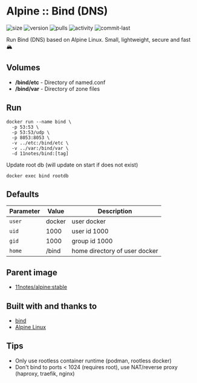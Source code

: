 # Alpine :: Bind (DNS)
![size](https://img.shields.io/docker/image-size/11notes/bind/9.18.19?color=0eb305) ![version](https://img.shields.io/docker/v/11notes/bind?color=eb7a09) ![pulls](https://img.shields.io/docker/pulls/11notes/bind?color=2b75d6) ![activity](https://img.shields.io/github/commit-activity/m/11notes/docker-bind?color=c91cb8) ![commit-last](https://img.shields.io/github/last-commit/11notes/docker-bind?color=c91cb8)

Run Bind (DNS) based on Alpine Linux. Small, lightweight, secure and fast 🏔️

## Volumes
* **/bind/etc** - Directory of named.conf
* **/bind/var** - Directory of zone files

## Run
```shell
docker run --name bind \
  -p 53:53 \
  -p 53:53/udp \
  -p 8053:8053 \
  -v ../etc:/bind/etc \
  -v ../var:/bind/var \
  -d 11notes/bind:[tag]
```

Update root db (will update on start if does not exist)
```shell
docker exec bind rootdb
```

## Defaults
| Parameter | Value | Description |
| --- | --- | --- |
| `user` | docker | user docker |
| `uid` | 1000 | user id 1000 |
| `gid` | 1000 | group id 1000 |
| `home` | /bind | home directory of user docker |

## Parent image
* [11notes/alpine:stable](https://github.com/11notes/docker-alpine)

## Built with and thanks to
* [bind](https://www.isc.org/downloads/bind)
* [Alpine Linux](https://alpinelinux.org)

## Tips
* Only use rootless container runtime (podman, rootless docker)
* Don't bind to ports < 1024 (requires root), use NAT/reverse proxy (haproxy, traefik, nginx)